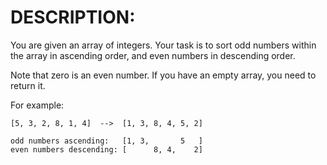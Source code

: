 # DESCRIPTION:

You are given an array of integers. Your task is to sort odd numbers within the array in ascending order, and even numbers in descending order.

Note that zero is an even number. If you have an empty array, you need to return it.

For example:

```text
[5, 3, 2, 8, 1, 4]  -->  [1, 3, 8, 4, 5, 2]

odd numbers ascending:   [1, 3,       5   ]
even numbers descending: [      8, 4,    2]
```
